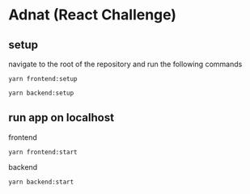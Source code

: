 # Adnat (React Challenge)

## setup 

navigate to the root of the repository and run the following commands
```
yarn frontend:setup

yarn backend:setup
```

## run app on localhost

frontend

```
yarn frontend:start
```

backend

```
yarn backend:start
```
